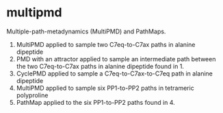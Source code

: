 # multipmd
Multiple-path-metadynamics (MultiPMD) and PathMaps.

1. MultiPMD applied to sample two C7eq-to-C7ax paths in alanine dipeptide
2. PMD with an attractor applied to sample an intermediate path between the two C7eq-to-C7ax paths in alanine dipeptide found in 1.
3. CyclePMD applied to sample a C7eq-to-C7ax-to-C7eq path in alanine dipeptide
4. MultiPMD applied to sample six PP1-to-PP2 paths in tetrameric polyproline
5. PathMap applied to the six PP1-to-PP2 paths found in 4.
